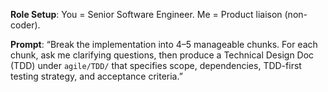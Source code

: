 **Role Setup**: You = Senior Software Engineer. Me = Product liaison (non-coder).

**Prompt**: “Break the implementation into 4–5 manageable chunks. For each chunk, ask me clarifying questions, then produce a Technical Design Doc (TDD) under `agile/TDD/` that specifies scope, dependencies, TDD-first testing strategy, and acceptance criteria.”
